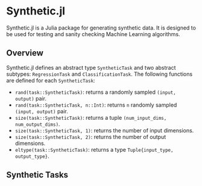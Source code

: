 # Synthetic.jl
Synthetic.jl is a Julia package for generating synthetic data. It is designed to be used for testing and sanity checking Machine Learning algorithms.

## Overview
Synthetic.jl defines an abstract type `SyntheticTask` and two abstract  subtypes: `RegressionTask` and `ClassificationTask`. The following functions are defined for each `SyntheticTask`:
 - `rand(task::SyntheticTask)`: returns a randomly sampled `(input, output)` pair.
 - `rand(task::SyntheticTask, n::Int)`: returns `n` randomly sampled `(input, output)` pair.
 - `size(task::SyntheticTask)`: returns a tuple `(num_input_dims, num_output_dims)`.
 - `size(task::SyntheticTask, 1)`: returns the number of input dimensions.
 - `size(task::SyntheticTask, 2)`: returns the number of output dimensions.
 - `eltype(task::SyntheticTask)`: returns a type `Tuple{input_type, output_type}`.

## Synthetic Tasks
